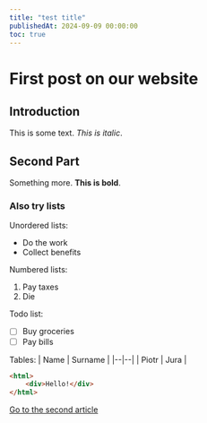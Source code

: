 ```yaml
---
title: "test title"
publishedAt: 2024-09-09 00:00:00
toc: true
---
```


# First post on our website
## Introduction
This is some text. *This is italic*.

## Second Part
Something more. **This is bold**.

### Also try lists
Unordered lists:
- Do the work
- Collect benefits

Numbered lists:

1. Pay taxes
2. Die

Todo list:
- [ ] Buy groceries
- [ ] Pay bills

Tables:
| Name | Surname |
|--|--|
| Piotr | Jura |

```html
<html>
	<div>Hello!</div>
</html>
```

[Go to the second article](/blog/second)